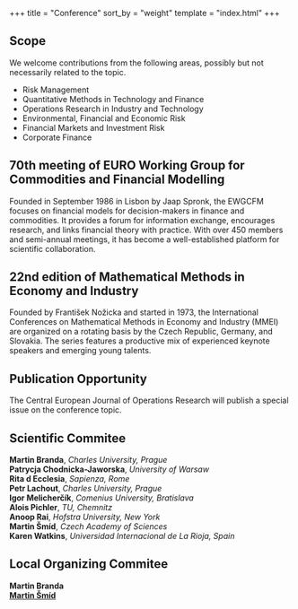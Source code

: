 +++
title = "Conference"
sort_by = "weight"
template = "index.html"
+++

## Scope

We welcome contributions from the following areas, possibly but not necessarily related to the topic.

- Risk Management
- Quantitative Methods in Technology and Finance
- Operations Research in Industry and Technology
- Environmental, Financial and Economic Risk
- Financial Markets and Investment Risk
- Corporate Finance

## 70th meeting of EURO Working Group for Commodities and Financial Modelling 

Founded in September 1986 in Lisbon by Jaap Spronk, the EWGCFM focuses on financial models for decision-makers in finance and commodities. It provides a forum for information exchange, encourages research, and links financial theory with practice. With over 450 members and semi-annual meetings, it has become a well-established platform for scientific collaboration.

## 22nd edition of Mathematical Methods in Economy and Industry

Founded by František Nožicka and started in 1973, the International Conferences on Mathematical Methods in Economy and Industry (MMEI) are organized on a rotating basis by the Czech Republic, Germany, and Slovakia. The series features a productive mix of experienced keynote speakers and emerging young talents.

## Publication Opportunity

The Central European Journal of Operations Research will publish a special issue on the conference topic. 

## Scientific Commitee

**Martin Branda**, _Charles University, Prague_\
**Patrycja Chodnicka-Jaworska**, _University of Warsaw_\
**Rita d Ecclesia**, _Sapienza, Rome_\
**Petr Lachout**, _Charles University, Prague_\
**Igor Melicherčík**, _Comenius University, Bratislava_\
**Alois Pichler**, _TU, Chemnitz_\
**Anoop Rai**, _Hofstra University, New York_\
**Martin Šmíd**, _Czech Academy of Sciences_\
**Karen Watkins**, _Universidad Internacional de La Rioja, Spain_


## Local Organizing Commitee

**Martin Branda**\
[**Martin Šmíd**](mailto:cyberklezmer@gmail.com)
